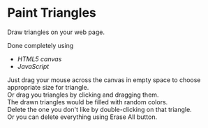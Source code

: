 # Paint Triangles
Draw triangles on your web page.

Done completely using <br>
- *HTML5 canvas* <br>
- *JavaScript* <br>

Just drag your mouse across the canvas in empty space to choose appropriate size for triangle.<br>
Or drag you triangles by clicking and dragging them. <br>
The drawn triangles would be filled with random colors.<br>
Delete the one you don't like by double-clicking on that triangle.<br>
Or you can delete everything using Erase All button.

